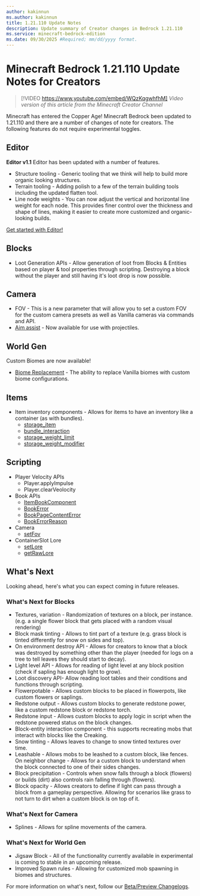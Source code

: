 ```yaml
---
author: kakinnun
ms.author: kakinnun
title: 1.21.110 Update Notes
description: Update summary of Creator changes in Bedrock 1.21.110
ms.service: minecraft-bedrock-edition
ms.date: 09/30/2025 #Required; mm/dd/yyyy format.
---
```


# Minecraft Bedrock 1.21.110 Update Notes for Creators

> [!VIDEO https://www.youtube.com/embed/WQzKqgwhfhM]
*Video version of this article from the Minecraft Creator Channel*

Minecraft has entered the Copper Age! Minecraft Bedrock been updated to 1.21.110 and there are a number of changes of note for creators. The following features do not require experimental toggles.

## Editor

**Editor v1.1**
Editor has been updated with a number of features.

- Structure tooling - Generic tooling that we think will help to build more organic looking structures.
- Terrain tooling - Adding polish to a few of the terrain building tools including the updated flatten tool.
- Line node weights -  You can now adjust the vertical and horizontal line weight for each node. This provides finer control over the thickness and shape of lines, making it easier to create more customized and organic-looking builds.

[Get started with Editor!](./BedrockEditor/EditorInstallation.md)

## Blocks
- Loot Generation APIs - Allow generation of loot from Blocks & Entities based on player & tool properties through scripting. Destroying a block without the player and still having it's loot drop is now possible.

## Camera
- FOV - This is a new parameter that will allow you to set a custom FOV for the custom camera presets as well as Vanilla cameras via commands and API.
- [Aim assist](../Documents/CameraSystem/IntroToAimAssist.md) - Now available for use with projectiles.

## World Gen
Custom Biomes are now available!
- [Biome Replacement](../Documents/Biomes/CustomPartialBiomeReplacement.md) - The ability to replace Vanilla biomes with custom biome configurations.

## Items
- Item inventory components - Allows for items to have an inventory like a container (as with bundles).
  - [storage_item](../Reference/Content/ItemReference/Examples/ItemComponents/minecraft_storage_item.md)
  - [bundle_interaction](../Reference/Content/ItemReference/Examples/ItemComponents/minecraft_bundle_interaction.md)
  - [storage_weight_limit](../Reference/Content/ItemReference/Examples/ItemComponents/minecraft_storage_weight_limit.md)
  - [storage_weight_modifier](../Reference/Content/ItemReference/Examples/ItemComponents/minecraft_storage_weight_modifier.md)

## Scripting
- Player Velocity APIs
  - Player.applyImpulse
  - Player.clearVeolocity
- Book APIs
  - [ItemBookComponent](../ScriptAPI/minecraft/server/ItemBookComponent.md)
  - [BookError](../ScriptAPI/minecraft/server/BookError.md)
  - [BookPageContentError](../ScriptAPI/minecraft/server/BookPageContentError.md)
  - [BookErrorReason](../ScriptAPI/minecraft/server/BookErrorReason.md)
- Camera
  - [setFov](../ScriptAPI/minecraft/server/Camera.md#setfov)
- ContainerSlot Lore
  - [setLore](../ScriptAPI/minecraft/server/ContainerSlot.md#setlore)
  - [getRawLore](../ScriptAPI/minecraft/server/ContainerSlot.md#getrawlore)
  
## What's Next

Looking ahead, here's what you can expect coming in future releases.

### What's Next for Blocks
- Textures, variation - Randomization of textures on a block, per instance. (e.g. a single flower block that gets placed with a random visual rendering)
- Block mask tinting - Allows to tint part of a texture (e.g. grass block is tinted differently for snow on sides and top).
- On environment destroy API - Allows for creators to know that a block was destroyed by something other than the player (needed for logs on a tree to tell leaves they should start to decay).
- Light level API - Allows for reading of light level at any block position (check if sapling has enough light to grow).
- Loot discovery API- Allow reading loot tables and their conditions and functions through scripting.
- Flowerpotable - Allows custom blocks to be placed in flowerpots, like custom flowers or saplings.
- Redstone output - Allows custom blocks to generate redstone power, like a custom redstone block or redstone torch.
- Redstone input - Allows custom blocks to apply logic in script when the redstone powered status on the block changes.
- Block-entity interaction component - this supports recreating mobs that interact with blocks like the Creaking.
- Snow tinting - Allows leaves to change to snow tinted textures over time.
- Leashable - Allows mobs to be leashed to a custom block, like fences.
On neighbor change - Allows for a custom block to understand when the block connected to one of their sides changes.
- Block precipitation - Controls when snow falls through a block (flowers) or builds (dirt) also controls rain falling through (flowers).
- Block opacity - Allows creators to define if light can pass through a block from a gameplay perspective. Allowing for scenarios like grass to not turn to dirt when a custom block is on top of it.

### What's Next for Camera
- Splines - Allows for spline movements of the camera.

### What's Next for World Gen
- Jigsaw Block - All of the functionality currently available in experimental is coming to stable in an upcoming release.
- Improved Spawn rules - Allowing for customized mob spawning in biomes and structures.

For more information on what's next, follow our [Beta/Preview Changelogs](https://feedback.minecraft.net/hc/sections/360001185332).
